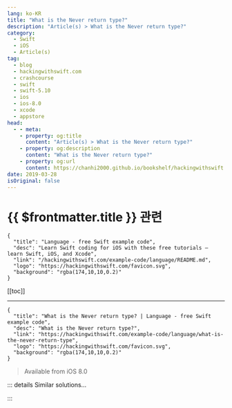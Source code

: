 ```yaml
---
lang: ko-KR
title: "What is the Never return type?"
description: "Article(s) > What is the Never return type?"
category:
  - Swift
  - iOS
  - Article(s)
tag: 
  - blog
  - hackingwithswift.com
  - crashcourse
  - swift
  - swift-5.10
  - ios
  - ios-8.0
  - xcode
  - appstore
head:
  - - meta:
    - property: og:title
      content: "Article(s) > What is the Never return type?"
    - property: og:description
      content: "What is the Never return type?"
    - property: og:url
      content: https://chanhi2000.github.io/bookshelf/hackingwithswift.com/example-code/language/what-is-the-never-return-type.html
date: 2019-03-28
isOriginal: false
---
```


# {{ $frontmatter.title }} 관련

```component VPCard
{
  "title": "Language - free Swift example code",
  "desc": "Learn Swift coding for iOS with these free tutorials – learn Swift, iOS, and Xcode",
  "link": "/hackingwithswift.com/example-code/language/README.md",
  "logo": "https://hackingwithswift.com/favicon.svg",
  "background": "rgba(174,10,10,0.2)"
}
```

[[toc]]

---

```component VPCard
{
  "title": "What is the Never return type? | Language - free Swift example code",
  "desc": "What is the Never return type?",
  "link": "https://hackingwithswift.com/example-code/language/what-is-the-never-return-type",
  "logo": "https://hackingwithswift.com/favicon.svg",
  "background": "rgba(174,10,10,0.2)"
}
```

> Available from iOS 8.0

<!-- TODO: 작성 -->

<!-- 
The `Never` return type is a special one in Swift, and tells the compiler that execution will never return when this function is called. It’s used by Swift’s `fatalError()` and `preconditionFailure()` functions, both of which cause your app to crash if they are called.

The `Never` return type is useful because it lets Swift waive other requirements. For example, if you’re in a function that must return a value, calling a `Never` function means you don’t need to return anything – Swift knows you can’t return a value any more.

-->

::: details Similar solutions…

<!--
/quick-start/swiftui/how-to-fix-function-declares-an-opaque-return-type-but-has-no-return-statements-in-its-body-from-which-to-infer-an-underlying-ty">How to fix “Function declares an opaque return type, but has no return statements in its body from which to infer an underlying type” 
/quick-start/swiftui/how-to-fix-property-declares-an-opaque-return-type-but-has-no-initializer-expression-from-which-to-infer-an-underlying-type">How to fix “Property declares an opaque return type, but has no initializer expression from which to infer an underlying type” 
/quick-start/swiftui/how-to-return-different-view-types">How to return different view types 
/example-code/language/how-to-ignore-return-values-using-discardableresult">How to ignore return values using @discardableResult 
/example-code/uikit/how-to-move-to-the-next-uitextfield-when-the-user-presses-return">How to move to the next UITextField when the user presses return</a>
-->

:::

